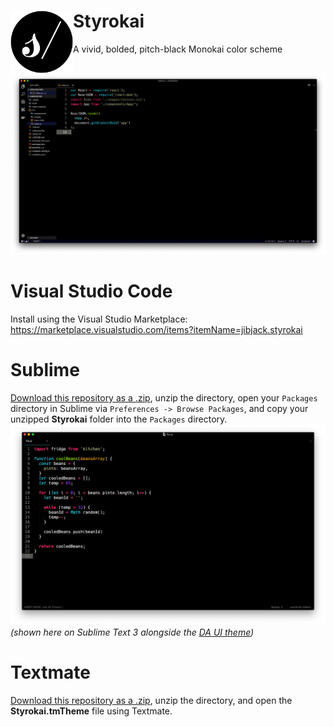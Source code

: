 # Styrokai <img align="left" width="100" height="100" src="/.media/styrokai_icon.png">
A vivid, bolded, pitch-black Monokai color scheme

![Styrokai Theme](/.media/Styrokai_vscode_img.png)


# Visual Studio Code
Install using the Visual Studio Marketplace: https://marketplace.visualstudio.com/items?itemName=jibjack.styrokai

# Sublime
[Download this repository as a .zip](https://github.com/jaredgorski/Styrokai/archive/master.zip), unzip the directory, open your `Packages` directory in Sublime via `Preferences -> Browse Packages`, and copy your unzipped **Styrokai** folder into the `Packages` directory.
![Styrokai Theme](/.media/Styrokai_img.png)
*(shown here on Sublime Text 3 alongside the [DA UI theme](https://packagecontrol.io/packages/DA%20UI))*

# Textmate
[Download this repository as a .zip](https://github.com/jaredgorski/Styrokai/archive/master.zip), unzip the directory, and open the **Styrokai.tmTheme** file using Textmate.
